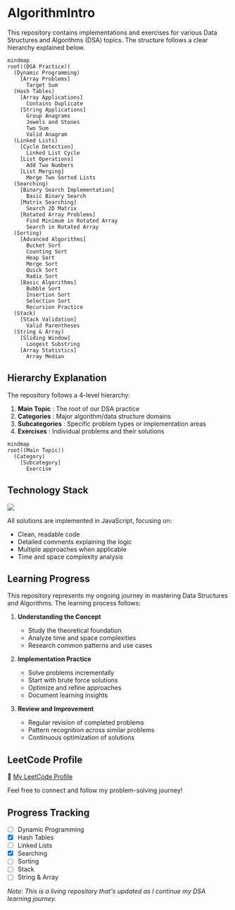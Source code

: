 # AlgorithmIntro

This repository contains implementations and exercises for various Data Structures and Algorithms (DSA) topics. The structure follows a clear hierarchy explained below.

```mermaid
mindmap
root((DSA Practice))
  (Dynamic Programming)
    [Array Problems]
      Target Sum
  (Hash Tables)
    [Array Applications]
      Contains Duplicate
    [String Applications]
      Group Anagrams
      Jewels and Stones
      Two Sum
      Valid Anagram
  (Linked Lists)
    [Cycle Detection]
      Linked List Cycle
    [List Operations]
      Add Two Numbers
    [List Merging]
      Merge Two Sorted Lists
  (Searching)
    [Binary Search Implementation]
      Basic Binary Search
    [Matrix Searching]
      Search 2D Matrix
    [Rotated Array Problems]
      Find Minimum in Rotated Array
      Search in Rotated Array
  (Sorting)
    [Advanced Algorithms]
      Bucket Sort
      Counting Sort
      Heap Sort
      Merge Sort
      Quick Sort
      Radix Sort
    [Basic Algorithms]
      Bubble Sort
      Insertion Sort
      Selection Sort
      Recursion Practice
  (Stack)
    [Stack Validation]
      Valid Parentheses
  (String & Array)
    [Sliding Window]
      Longest Substring
    [Array Statistics]
      Array Median
```

## Hierarchy Explanation

The repository follows a 4-level hierarchy:

1. **Main Topic** : The root of our DSA practice
2. **Categories** : Major algorithm/data structure domains
3. **Subcategories** : Specific problem types or implementation areas
4. **Exercises** : Individual problems and their solutions

```mermaid
mindmap
root((Main Topic))
  (Category)
    [Subcategory]
      Exercise
```

## Technology Stack

<img src="https://img.shields.io/badge/JavaScript-F7DF1E?style=for-the-badge&logo=javascript&logoColor=black" />

All solutions are implemented in JavaScript, focusing on:

- Clean, readable code
- Detailed comments explaining the logic
- Multiple approaches when applicable
- Time and space complexity analysis

## Learning Progress

This repository represents my ongoing journey in mastering Data Structures and Algorithms. The learning process follows:

1. **Understanding the Concept**

   - Study the theoretical foundation
   - Analyze time and space complexities
   - Research common patterns and use cases

2. **Implementation Practice**

   - Solve problems incrementally
   - Start with brute force solutions
   - Optimize and refine approaches
   - Document learning insights

3. **Review and Improvement**
   - Regular revision of completed problems
   - Pattern recognition across similar problems
   - Continuous optimization of solutions

## LeetCode Profile

🔗 [My LeetCode Profile](https://leetcode.com/u/ramarm0825/)

Feel free to connect and follow my problem-solving journey!

## Progress Tracking

- [ ] Dynamic Programming
- [x] Hash Tables
- [ ] Linked Lists
- [x] Searching
- [ ] Sorting
- [ ] Stack
- [ ] String & Array

_Note: This is a living repository that's updated as I continue my DSA learning journey._
